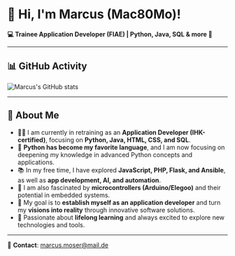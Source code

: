 # 👋 Hi, I'm Marcus (Mac80Mo)!

**💻 Trainee Application Developer (FIAE) | Python, Java, SQL & more 🚀**

---

## 📊 GitHub Activity
![Marcus's GitHub stats](https://github-readme-stats.vercel.app/api?username=Mac80Mo&show_icons=true&theme=dark)

---

## 🌱 About Me  
- 👨‍💻 I am currently in retraining as an **Application Developer (IHK-certified)**, focusing on **Python, Java, HTML, CSS, and SQL**.  
- 🐍 **Python has become my favorite language**, and I am now focusing on deepening my knowledge in advanced Python concepts and applications.  
- 📚 In my free time, I have explored **JavaScript, PHP, Flask, and Ansible**, as well as **app development, AI, and automation**.  
- 🔧 I am also fascinated by **microcontrollers (Arduino/Elegoo)** and their potential in embedded systems.  
- 🎯 My goal is to **establish myself as an application developer** and turn my **visions into reality** through innovative software solutions.  
- 🚀 Passionate about **lifelong learning** and always excited to explore new technologies and tools.  


---

📧 **Contact**: marcus.moser@mail.de
